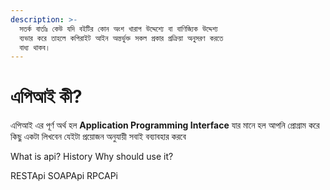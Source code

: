 ```yaml
---
description: >-
  সতর্ক বার্তাঃ কেউ যদি বইটির কোন অংশ খারাপ উদ্দেশ্যে বা বাণিজ্যিক উদ্দেশ্য
  ব্যভার করে তাহলে কপিরাইট আইন অন্তর্ভুক্ত সকল প্রকার প্রক্রিয়া অনুসরণ করতে
  বাধ্য থাকব।
---
```


# এপিআই কী?

এপিআই এর  পূর্ণ অর্থ হল   **Application Programming Interface**  যার মানে হল আপনি প্রোগ্রাম করে কিছু একটা লিখবেন যেইটা প্রয়োজন অনুযায়ী সবাই বব্যাবহার  করবে&#x20;

What is api? History Why should use it?

RESTApi SOAPApi RPCAPi
